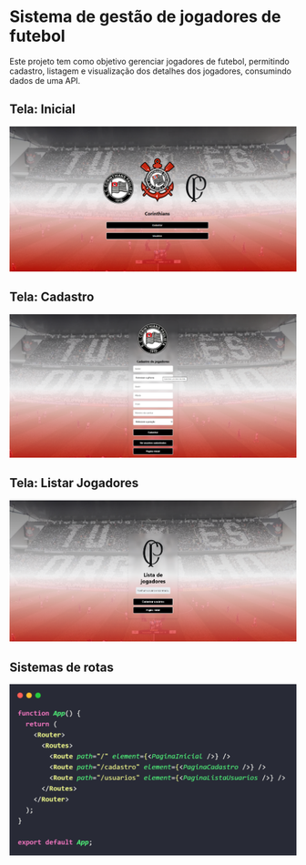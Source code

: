 # Sistema de gestão de jogadores de futebol
Este projeto tem como objetivo gerenciar jogadores de futebol, permitindo cadastro, listagem e visualização dos detalhes dos jogadores, consumindo dados de uma API.


## Tela: Inicial

<img src="Imagens/pagina_inicial.png"></img>

## Tela: Cadastro
<img src="Imagens/pagina_cadastro.png"></img>

## Tela: Listar Jogadores
<img src="Imagens/pagina_lista.png"></img>

## Sistemas de rotas
<img src="Imagens/codigo_rotas.png"></img>


